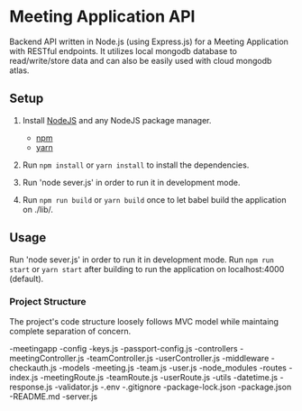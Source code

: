 # Meeting Application API

Backend API written in Node.js (using Express.js) for a Meeting Application with RESTful endpoints. It utilizes local mongodb database to read/write/store data and can also be easily used with cloud mongodb atlas.

## Setup

1. Install [NodeJS](https://nodejs.org/en/) and any NodeJS package manager.

   - [npm](https://www.npmjs.com/)
   - [yarn](https://yarnpkg.com/)

2. Run `npm install` or `yarn install` to install the dependencies.

3. Run 'node sever.js' in order to run it in development mode.
4. Run `npm run build` or `yarn build` once to let babel build the application on ./lib/.

## Usage

Run 'node sever.js' in order to run it in development mode.
Run `npm run start` or `yarn start` after building to run the application on localhost:4000 (default).

### Project Structure

The project's code structure loosely follows MVC model while maintaing complete separation of concern.

-meetingapp
    -config
        -keys.js
        -passport-config.js
    -controllers
        -meetingController.js
        -teamController.js
        -userController.js
    -middleware
        -checkauth.js
    -models
        -meeting.js
        -team.js
        -user.js
    -node_modules
    -routes
        -index.js
        -meetingRoute.js
        -teamRoute.js
        -userRoute.js
    -utils
        -datetime.js
        -response.js
        -validator.js
    -.env
    -.gitignore
    -package-lock.json
    -package.json
    -README.md
    -server.js
